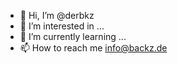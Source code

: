 - 👋 Hi, I’m @derbkz
- 👀 I’m interested in ...
- 🌱 I’m currently learning ...
- 📫 How to reach me info@backz.de

<!---
derbkz/derbkz is a ✨ special ✨ repository because its `README.md` (this file) appears on your GitHub profile.
You can click the Preview link to take a look at your changes.
--->

